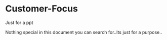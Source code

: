 Customer-Focus
==============

Just for a ppt


Nothing special in this document you can search for..Its just for a purpose..
